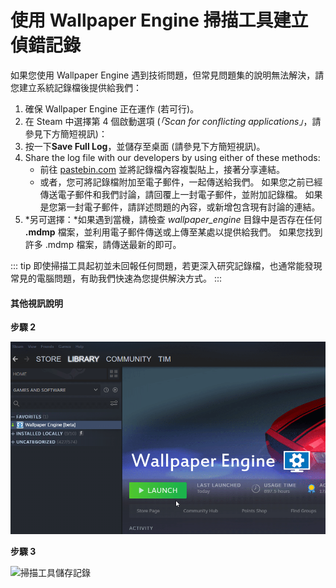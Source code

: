 # 使用 Wallpaper Engine 掃描工具建立偵錯記錄

如果您使用 Wallpaper Engine 遇到技術問題，但常見問題集的說明無法解決，請您建立系統記錄檔後提供給我們：

1. 確保 Wallpaper Engine 正在運作 (若可行)。
2. 在 Steam 中選擇第 4 個啟動選項 (*「Scan for conflicting applications」*，請參見下方簡短視訊)：
3. 按一下**Save Full Log**，並儲存至桌面 (請參見下方簡短視訊)。
4. Share the log file with our developers by using either of these methods:
    * 前往 [pastebin.com](https://pastebin.com/) 並將記錄檔內容複製貼上，接著分享連結。
    * 或者，您可將記錄檔附加至電子郵件，一起傳送給我們。 如果您之前已經傳送電子郵件和我們討論，請回覆上一封電子郵件，並附加記錄檔。 如果是您第一封電子郵件，請詳述問題的內容，或新增包含現有討論的連結。
5. *另可選擇：*如果遇到當機，請檢查 *wallpaper_engine* 目錄中是否存在任何 **.mdmp** 檔案，並利用電子郵件傳送或上傳至某處以提供給我們。 如果您找到許多 .mdmp 檔案，請傳送最新的即可。

::: tip
即使掃描工具起初並未回報任何問題，若更深入研究記錄檔，也通常能發現常見的電腦問題，有助我們快速為您提供解決方式。
:::

#### 其他視訊說明

**步驟 2**

![掃描工具啟動選項](./scantoollaunch.gif)

**步驟 3**

![掃描工具儲存記錄](./scantoolsave.gif)
